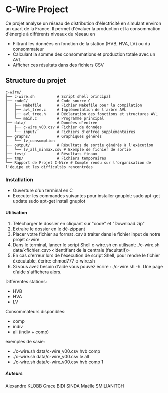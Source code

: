 # C-Wire Project

Ce projet analyse un réseau de distribution d'électricité en simulant environ un quart de la France. 
Il permet d'évaluer la production et la consommation d'énergie à différents niveaux du réseau en
- Filtrant les données en fonction de la station (HVB, HVA, LV) ou du consommateur
- Calculant la somme des consommations et production totale avec un AVL
- Afficher ces résultats dans des fichiers CSV

## Structure du projet

```
c-wire/
├── c-wire.sh          # Script shell principal
├── codeC/             # Code source C
│   ├── Makefile       # Fichier Makefile pour la compilation
│   ├── avl_tree.c     # Implémentation de l'arbre AVL
│   ├── avl_tree.h     # Déclaration des fonctions et structures AVL
│   └── main.c         # Programme principal
├── data/              # Données d'entrée
│   ├── c-wire_v00.csv # Fichier de données 
│   └── input/         # Fichiers d'entrée supplémentaires
├── graphs/            # Graphiques générés
│   └── lv_consumption 
├── output/            # Résultats de sortie générés à l'exécution
│   └── lv_all_minmax.csv # Exemple de fichier de sortie
├── test/              # Résultats finaux
├── tmp/               # Fichiers temporaires
└── Rapport de Projet C-Wire # Compte rendu sur l'organisation de l'équipe et les difficultés rencontrées
```

### Installation

- Ouverture d'un terminal en C
- Executer les commandes suivantes pour installer gnuplot:
    sudo apt-get update
    sudo apt-get install gnuplot

#### Utilisation

1. Télécharger le dossier en cliquant sur "code" et "Download.zip"
2. Extraire le dossier en le dé-zippant
3. Placer votre fichier au format .csv à traiter dans le fichier input de notre projet c-wire
4. Dans le terminal, lancer le script Shell c-wire.sh en utilisant: 
./c-wire.sh data/<fichier_csv><type de station voulu><type de consommateur voulu><identifiant de la centrale (facultatif)>
5. En cas d'erreur lors de l'éxecution de script Shell, pour rendre le fichier éxécutable, écrire: chmod777 c-wire.sh
6. Si vous avez besoin d'aide vous pouvez écrire : ./c-wire.sh -h. Une page d'aide s'affichera alors.

Différentes stations:
- HVB
- HVA
- LV

Consommateurs disponibles:
- comp
- indiv
- all (indiv + comp)

exemples de sasie:
- ./c-wire.sh data/c-wire_v00.csv hvb comp
- ./c-wire.sh data/c-wire_v00.csv lv all
- ./c-wire.sh data/c-wire_v00.csv hvb comp 1


##### Auteurs
Alexandre KLOBB
Grace BIDI SINDA
Maëlle SMILIANITCH

